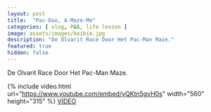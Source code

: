 ```yaml
---
layout: post
title:  "Pac-Duo, A-Maze-Me"
categories: [ vlog, P&S, life lesson ]
image: assets/images/beibie.jpg
description: "De Olvarit Race Door Het Pac-Man Maze."
featured: true
hidden: false
---
```


De Olvarit Race Door Het Pac-Man Maze.    

{% include video.html url="https://www.youtube.com/embed/yQKtn5gvH0s" width="560" height="315" %}
[VIDEO](https://www.youtube.com/watch?v=yQKtn5gvH0s)
